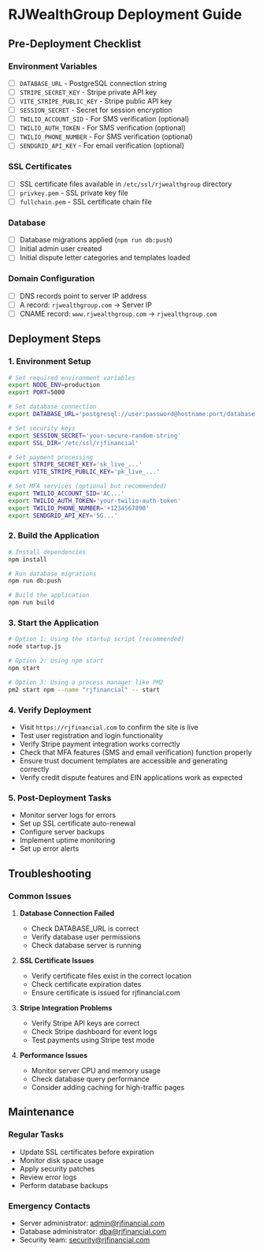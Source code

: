 # RJWealthGroup Deployment Guide

## Pre-Deployment Checklist

### Environment Variables
- [ ] `DATABASE_URL` - PostgreSQL connection string
- [ ] `STRIPE_SECRET_KEY` - Stripe private API key
- [ ] `VITE_STRIPE_PUBLIC_KEY` - Stripe public API key
- [ ] `SESSION_SECRET` - Secret for session encryption
- [ ] `TWILIO_ACCOUNT_SID` - For SMS verification (optional)
- [ ] `TWILIO_AUTH_TOKEN` - For SMS verification (optional)
- [ ] `TWILIO_PHONE_NUMBER` - For SMS verification (optional)
- [ ] `SENDGRID_API_KEY` - For email verification (optional)

### SSL Certificates
- [ ] SSL certificate files available in `/etc/ssl/rjwealthgroup` directory
- [ ] `privkey.pem` - SSL private key file
- [ ] `fullchain.pem` - SSL certificate chain file

### Database
- [ ] Database migrations applied (`npm run db:push`)
- [ ] Initial admin user created
- [ ] Initial dispute letter categories and templates loaded

### Domain Configuration
- [ ] DNS records point to server IP address
- [ ] A record: `rjwealthgroup.com` → Server IP
- [ ] CNAME record: `www.rjwealthgroup.com` → `rjwealthgroup.com`

## Deployment Steps

### 1. Environment Setup
```bash
# Set required environment variables
export NODE_ENV=production
export PORT=5000

# Set database connection
export DATABASE_URL='postgresql://user:password@hostname:port/database'

# Set security keys
export SESSION_SECRET='your-secure-random-string'
export SSL_DIR='/etc/ssl/rjfinancial'

# Set payment processing 
export STRIPE_SECRET_KEY='sk_live_...'
export VITE_STRIPE_PUBLIC_KEY='pk_live_...'

# Set MFA services (optional but recommended)
export TWILIO_ACCOUNT_SID='AC...'
export TWILIO_AUTH_TOKEN='your-twilio-auth-token'
export TWILIO_PHONE_NUMBER='+1234567890'
export SENDGRID_API_KEY='SG...'
```

### 2. Build the Application
```bash
# Install dependencies
npm install

# Run database migrations
npm run db:push

# Build the application
npm run build
```

### 3. Start the Application
```bash
# Option 1: Using the startup script (recommended)
node startup.js

# Option 2: Using npm start
npm start

# Option 3: Using a process manager like PM2
pm2 start npm --name "rjfinancial" -- start
```

### 4. Verify Deployment
- Visit `https://rjfinancial.com` to confirm the site is live
- Test user registration and login functionality
- Verify Stripe payment integration works correctly
- Check that MFA features (SMS and email verification) function properly
- Ensure trust document templates are accessible and generating correctly
- Verify credit dispute features and EIN applications work as expected

### 5. Post-Deployment Tasks
- Monitor server logs for errors
- Set up SSL certificate auto-renewal
- Configure server backups
- Implement uptime monitoring
- Set up error alerts

## Troubleshooting

### Common Issues
1. **Database Connection Failed**
   - Check DATABASE_URL is correct
   - Verify database user permissions
   - Check database server is running

2. **SSL Certificate Issues**
   - Verify certificate files exist in the correct location
   - Check certificate expiration dates
   - Ensure certificate is issued for rjfinancial.com

3. **Stripe Integration Problems**
   - Verify Stripe API keys are correct
   - Check Stripe dashboard for event logs
   - Test payments using Stripe test mode

4. **Performance Issues**
   - Monitor server CPU and memory usage
   - Check database query performance
   - Consider adding caching for high-traffic pages

## Maintenance

### Regular Tasks
- Update SSL certificates before expiration
- Monitor disk space usage
- Apply security patches
- Review error logs
- Perform database backups

### Emergency Contacts
- Server administrator: admin@rjfinancial.com
- Database administrator: dba@rjfinancial.com
- Security team: security@rjfinancial.com